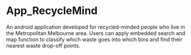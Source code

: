 # App_RecycleMind
An android application developed for recycled-minded people who live in the Metropolitan Melbourne area. 
Users can apply embedded search and map function to classify which waste goes into which bins and find their nearest waste drop-off points.

